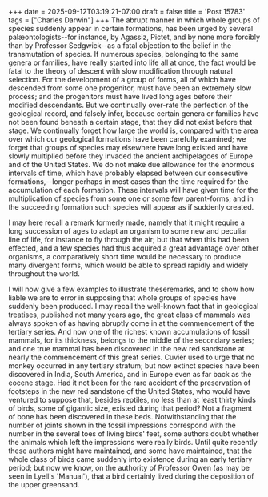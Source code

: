 +++
date = 2025-09-12T03:19:21-07:00
draft = false
title = 'Post 15783'
tags = ["Charles Darwin"]
+++
The abrupt manner in which whole groups of species suddenly appear in certain formations, has been urged by several palæontologists--for instance, by Agassiz, Pictet, and by none more forcibly than by Professor Sedgwick--as a fatal objection to the belief in the transmutation of species. If numerous species, belonging to the same genera or families, have really started into life all at once, the fact would be fatal to the theory of descent with slow modification through natural selection. For the development of a group of forms, all of which have descended from some one progenitor, must have been an extremely slow process; and the progenitors must have lived long ages before their modified descendants. But we continually over-rate the perfection of the geological record, and falsely infer, because certain genera or families have not been found beneath a certain stage, that they did not exist before that stage. We continually forget how large the world is, compared with the area over which our geological formations have been carefully examined; we forget that groups of species may elsewhere have long existed and have slowly multiplied before they invaded the ancient archipelagoes of Europe and of the United States. We do not make due allowance for the enormous intervals of time, which have probably elapsed between our consecutive formations,--longer perhaps in most cases than the time required for the accumulation of each formation. These intervals will have given time for the multiplication of species from some one or some few parent-forms; and in the succeeding formation such species will appear as if suddenly created.

I may here recall a remark formerly made, namely that it might require a long succession of ages to adapt an organism to some new and peculiar line of life, for instance to fly through the air; but that when this had been effected, and a few species had thus acquired a great advantage over other organisms, a comparatively short time would be necessary to produce many divergent forms, which would be able to spread rapidly and widely throughout the world.

I will now give a few examples to illustrate theseremarks, and to show how liable we are to error in supposing that whole groups of species have suddenly been produced. I may recall the well-known fact that in geological treatises, published not many years ago, the great class of mammals was always spoken of as having abruptly come in at the commencement of the tertiary series. And now one of the richest known accumulations of fossil mammals, for its thickness, belongs to the middle of the secondary series; and one true mammal has been discovered in the new red sandstone at nearly the commencement of this great series. Cuvier used to urge that no monkey occurred in any tertiary stratum; but now extinct species have been discovered in India, South America, and in Europe even as far back as the eocene stage. Had it not been for the rare accident of the preservation of footsteps in the new red sandstone of the United States, who would have ventured to suppose that, besides reptiles, no less than at least thirty kinds of birds, some of gigantic size, existed during that period? Not a fragment of bone has been discovered in these beds. Notwithstanding that the number of joints shown in the fossil impressions correspond with the number in the several toes of living birds' feet, some authors doubt whether the animals which left the impressions were really birds. Until quite recently these authors might have maintained, and some have maintained, that the whole class of birds came suddenly into existence during an early tertiary period; but now we know, on the authority of Professor Owen (as may be seen in Lyell's 'Manual'), that a bird certainly lived during the deposition of the upper greensand.

